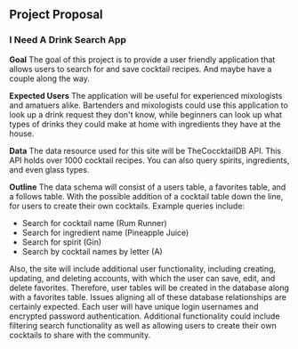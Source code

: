 ## Project Proposal

### I Need A Drink Search App

**Goal**
The goal of this project is to provide a user friendly application that allows users to search for and save cocktail recipes. And maybe have a couple along the way.

**Expected Users**
The application will be useful for experienced mixologists and amatuers alike. Bartenders and mixologists could use this application to look up a drink request they don't know, while beginners can look up what types of drinks they could make at home with ingredients they have at the house.

**Data**
The data resource used for this site will be TheCoccktailDB API. This API holds over 1000 cocktail recipes. You can also query spirits, ingredients, and even glass types.

**Outline**
The data schema will consist of a users table, a favorites table, and a follows table. With the possible addition of a cocktail table down the line, for users to create their own cocktails. Example queries include:

* Search for cocktail name (Rum Runner)
* Search for ingredient name (Pineapple Juice)
* Search for spirit (Gin)
* Search by cocktail names by letter (A)

Also, the site will include additional user functionality, including creating, updating, and deleting accounts, with which the user can save, edit, and delete favorites. Therefore, user tables will be created in the database along with a favorites table. Issues aligning all of these database relationships are certainly expected. Each user will have unique login usernames and encrypted password authentication. Additional functionality could include filtering search functionality as well as allowing users to create their own cocktails to share with the community.

